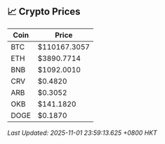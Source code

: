 ## 📈 Crypto Prices

| Coin | Price |
| ---- | ----- |
| BTC | $110167.3057 |
| ETH | $3890.7714 |
| BNB | $1092.0010 |
| CRV | $0.4820 |
| ARB | $0.3052 |
| OKB | $141.1820 |
| DOGE | $0.1870 |

_Last Updated: 2025-11-01 23:59:13.625 +0800 HKT_